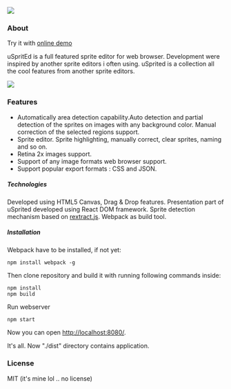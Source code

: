 
[![](https://cdn.rawgit.com/linuxenko/linuxenko.github.io/master/showcase/usprited/logo.png)](https://cdn.rawgit.com/linuxenko/linuxenko.github.io/master/showcase/usprited/logo.png)

### About

  Try it with [online demo](http://www.linuxenko.pro/showcase/usprited/)

 uSpritEd is a full featured sprite editor for web browser. Development were inspired
 by another sprite editors i often using. uSprited is a collection all the cool features
 from another sprite editors.

[![](https://cdn.rawgit.com/linuxenko/linuxenko.github.io/master/showcase/usprited/demo.gif)](https://cdn.rawgit.com/linuxenko/linuxenko.github.io/master/showcase/usprited/demo.gif)

### Features

 * Automatically area detection capability.Auto detection and partial detection of the sprites on images with any background color. Manual correction of the selected regions support.
 * Sprite editor. Sprite highlighting, manually correct, clear sprites, naming and so on.
 * Retina 2x images support.
 * Support of any image formats web browser support.
 * Support popular export formats : CSS and JSON.



##### Technologies

 Developed using HTML5 Canvas, Drag & Drop features.
 Presentation part of uSprited developed using React DOM framework.
 Sprite detection mechanism based on [rextract.js](https://github.com/linuxenko/rextract.js).
 Webpack as build tool.

##### Installation

Webpack have to be installed, if not yet:

```
npm install webpack -g
```

Then clone repository and build it with running following commands inside: 

```
npm install
npm build
```

Run webserver

```
npm start
```

Now you can open [http://localhost:8080/](http://localhost:8080/).


It's all. Now "./dist" directory contains application.

### License

 MIT  (it's mine lol .. no license)
